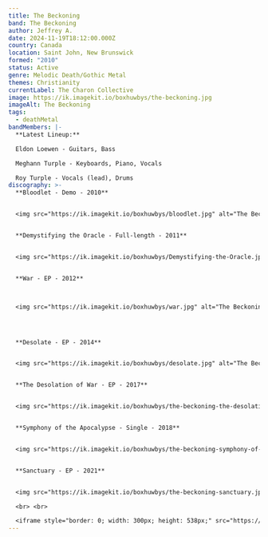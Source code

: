 ```yaml
---
title: The Beckoning
band: The Beckoning
author: Jeffrey A.
date: 2024-11-19T18:12:00.000Z
country: Canada
location: Saint John, New Brunswick
formed: "2010"
status: Active
genre: Melodic Death/Gothic Metal
themes: Christianity
currentLabel: The Charon Collective
image: https://ik.imagekit.io/boxhuwbys/the-beckoning.jpg
imageAlt: The Beckoning
tags:
  - deathMetal
bandMembers: |-
  **Latest Lineup:**

  Eldon Loewen - Guitars, Bass  

  Meghann Turple - Keyboards, Piano, Vocals  

  Roy Turple - Vocals (lead), Drums
discography: >-
  **Bloodlet - Demo - 2010**  


  <img src="https://ik.imagekit.io/boxhuwbys/bloodlet.jpg" alt="The Beckoning Bloodlet - Demo cover" style="width:300px; height:auto;">


  **Demystifying the Oracle - Full-length - 2011**  


  <img src="https://ik.imagekit.io/boxhuwbys/Demystifying-the-Oracle.jpg" alt="The Beckoning Demystifying the Oracle - Full-length  cover" style="width:300px; height:auto;">


  **War - EP - 2012**  



  <img src="https://ik.imagekit.io/boxhuwbys/war.jpg" alt="The Beckoning War  cover" style="width:300px; height:auto;">




  **Desolate - EP - 2014**  


  <img src="https://ik.imagekit.io/boxhuwbys/desolate.jpg" alt="The Beckoning Desolate - EP  cover" style="width:300px; height:auto;">


  **The Desolation of War - EP - 2017**  


  <img src="https://ik.imagekit.io/boxhuwbys/the-beckoning-the-desolation-of-war-ep.webp" alt="The Beckoning The Desolation of War - EP cover" style="width:300px; height:auto;">


  **Symphony of the Apocalypse - Single - 2018**  


  <img src="https://ik.imagekit.io/boxhuwbys/the-beckoning-symphony-of-apocalypse.webp" alt="The Beckoning Symphony of the Apocalypse - Single cover" style="width:300px; height:auto;">


  **Sanctuary - EP - 2021**  


  <img src="https://ik.imagekit.io/boxhuwbys/the-beckoning-sanctuary.jpg" alt="The Beckoning - Sanctuary - EP cover" style="width:300px; height:auto;">

  <br> <br>

  <iframe style="border: 0; width: 300px; height: 538px;" src="https://bandcamp.com/EmbeddedPlayer/album=2616887039/size=large/bgcol=333333/linkcol=0f91ff/transparent=true/" seamless><a href="https://thebeckoningcanada.bandcamp.com/album/sanctuary">Sanctuary by The Beckoning (Canada)</a></iframe>
---
```

